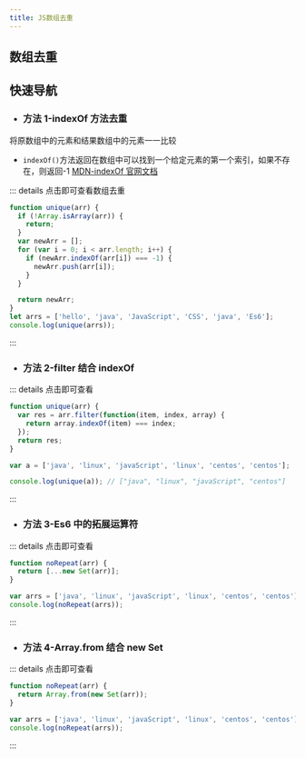 ```yaml
---
title: JS数组去重
---
```


## 数组去重

## 快速导航

<TOC />

- ### 方法 1-indexOf 方法去重

将原数组中的元素和结果数组中的元素一一比较

- `indexOf()`方法返回在数组中可以找到一个给定元素的第一个索引，如果不存在，则返回-1
  [MDN-indexOf 官网文档](https://developer.mozilla.org/zh-CN/docs/Web/JavaScript/Reference/Global_Objects/Array/indexOf)

::: details 点击即可查看数组去重

```js
function unique(arr) {
  if (!Array.isArray(arr)) {
    return;
  }
  var newArr = [];
  for (var i = 0; i < arr.length; i++) {
    if (newArr.indexOf(arr[i]) === -1) {
      newArr.push(arr[i]);
    }
  }

  return newArr;
}
let arrs = ['hello', 'java', 'JavaScript', 'CSS', 'java', 'Es6'];
console.log(unique(arrs));
```

:::

- ### 方法 2-filter 结合 indexOf

::: details 点击即可查看

```js
function unique(arr) {
  var res = arr.filter(function(item, index, array) {
    return array.indexOf(item) === index;
  });
  return res;
}

var a = ['java', 'linux', 'javaScript', 'linux', 'centos', 'centos'];

console.log(unique(a)); // ["java", "linux", "javaScript", "centos"]
```

:::

- ### 方法 3-Es6 中的拓展运算符

::: details 点击即可查看

```js
function noRepeat(arr) {
  return [...new Set(arr)];
}

var arrs = ['java', 'linux', 'javaScript', 'linux', 'centos', 'centos'];
console.log(noRepeat(arrs));
```

:::

- ### 方法 4-Array.from 结合 new Set

::: details 点击即可查看

```js
function noRepeat(arr) {
  return Array.from(new Set(arr));
}

var arrs = ['java', 'linux', 'javaScript', 'linux', 'centos', 'centos'];
console.log(noRepeat(arrs));
```

:::

<iframe-lineTestCode />

<footer-FooterLink :isShareLink="true" :isDaShang="true" />
